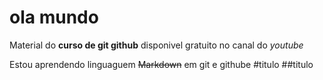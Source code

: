 # ola mundo
 Material do **curso de git github** disponivel gratuito no canal do *youtube*
 
 Estou aprendendo linguaguem ~~Markdown~~ em git e githube
#titulo
##titulo
